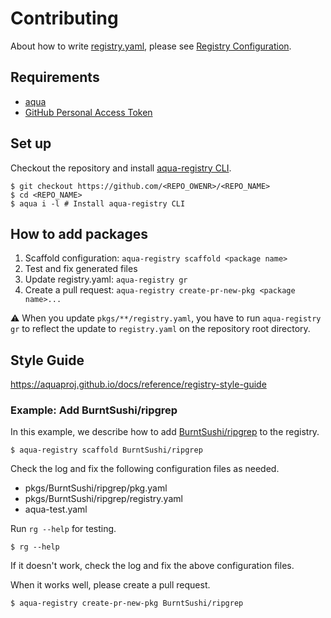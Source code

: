 # Contributing

About how to write [registry.yaml](registry.yaml), please see [Registry Configuration](https://aquaproj.github.io/docs/reference/registry-config).

## Requirements

- [aqua](https://aquaproj.github.io/docs/reference/install)
- [GitHub Personal Access Token](README.md#github-access-token-is-required)

## Set up

Checkout the repository and install [aqua-registry CLI](https://github.com/aquaproj/registry-tool).

```console
$ git checkout https://github.com/<REPO_OWENR>/<REPO_NAME>
$ cd <REPO_NAME>
$ aqua i -l # Install aqua-registry CLI
```

## How to add packages

1. Scaffold configuration: `aqua-registry scaffold <package name>`
1. Test and fix generated files
1. Update registry.yaml: `aqua-registry gr`
1. Create a pull request: `aqua-registry create-pr-new-pkg <package name>...`

:warning: When you update `pkgs/**/registry.yaml`, you have to run `aqua-registry gr` to reflect the update to `registry.yaml` on the repository root directory.

## Style Guide

https://aquaproj.github.io/docs/reference/registry-style-guide

### Example: Add BurntSushi/ripgrep

In this example, we describe how to add [BurntSushi/ripgrep](https://github.com/BurntSushi/ripgrep) to the registry.

```console
$ aqua-registry scaffold BurntSushi/ripgrep
```

Check the log and fix the following configuration files as needed.

- pkgs/BurntSushi/ripgrep/pkg.yaml
- pkgs/BurntSushi/ripgrep/registry.yaml
- aqua-test.yaml

Run `rg --help` for testing.

```console
$ rg --help
```

If it doesn't work, check the log and fix the above configuration files.

When it works well, please create a pull request.

```console
$ aqua-registry create-pr-new-pkg BurntSushi/ripgrep
```
